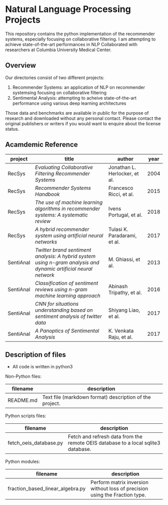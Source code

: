 Natural Language Processing Projects
==========

This repository contains the python implementation of the recommender systems, especially focusing on collaborative filtering.
I am attempting to achieve state-of-the-art performances in NLP Collaborated with researchers at Columbia University Medical Center.

Overview
--------

Our directories consist of two different projects:

1. Recommender Systems: an application of NLP on recommender systemsing focusing on collaborative filtering
2. Sentimental Analysis: attempting to acheive state-of-the-art performance using various deep learning architectures

Those data and benchmarks are available in public for the purpose of research and downloaded without any personal contact. Please contact the original publishers or writers if you would want to enquire about the license status. 

Acamdemic Reference
------------

project | title                                                 |  author                             |        year
--------|-------------------------------------------------------|-------------------------------------|-----------------
RecSys  | *Evaluating Collaborative Filtering Recommender Systems* | Jonathan L. Herlocker, et al. | 2004
RecSys  | *Recommender Systems Handbook* | Francesco Ricci, et al. | 2015
RecSys  | *The use of machine learning algorithms in recommender systems: A systematic review* | Ivens Portugal, et al. | 2018
RecSys  | *A hybrid recommender system using artificial neural networks* | Tulasi K. Paradarami, et al. | 2017
SentiAnal  | *Twitter brand sentiment analysis: A hybrid system using n-gram analysis and dynamic artificial neural network* | M. Ghiassi, et al. | 2013
SentiAnal  | *Classification of sentiment reviews using n-gram machine learning approach* | Abinash Tripathy, et al. | 2016
SentiAnal  | *CNN for situations understanding based on sentiment analysis of twitter data* | Shiyang Liao, et al. | 2017
SentiAnal  | *A Panoptics of Sentimental Analysis* | K. Venkata Raju, et al. | 2017

Description of files
--------------------

- All code is written in python3

Non-Python files:

filename                          |  description
----------------------------------|------------------------------------------------------------------------------------
README.md                         |  Text file (markdown format) description of the project.

Python scripts files:

filename                          |  description
----------------------------------|------------------------------------------------------------------------------------
fetch_oeis_database.py            |  Fetch and refresh data from the remote OEIS database to a local sqlite3 database.

Python modules:

filename                          |  description
----------------------------------|------------------------------------------------------------------------------------
fraction_based_linear_algebra.py  |  Perform matrix inversion without loss of precision using the Fraction type.


